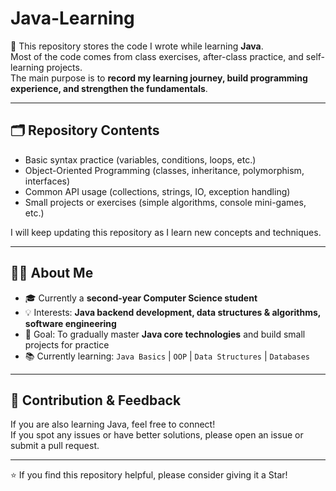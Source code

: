 # Java-Learning

📌 This repository stores the code I wrote while learning **Java**.  
Most of the code comes from class exercises, after-class practice, and self-learning projects.  
The main purpose is to **record my learning journey, build programming experience, and strengthen the fundamentals**.  

---

## 🗂️ Repository Contents
- Basic syntax practice (variables, conditions, loops, etc.)
- Object-Oriented Programming (classes, inheritance, polymorphism, interfaces)
- Common API usage (collections, strings, IO, exception handling)
- Small projects or exercises (simple algorithms, console mini-games, etc.)

I will keep updating this repository as I learn new concepts and techniques.

---

## 👨‍💻 About Me
- 🎓 Currently a **second-year Computer Science student**  
- 💡 Interests: **Java backend development, data structures & algorithms, software engineering**  
- 🚀 Goal: To gradually master **Java core technologies** and build small projects for practice  
- 📚 Currently learning: `Java Basics` | `OOP` | `Data Structures` | `Databases`  

---

## 🤝 Contribution & Feedback
If you are also learning Java, feel free to connect!  
If you spot any issues or have better solutions, please open an issue or submit a pull request.  

---

⭐ If you find this repository helpful, please consider giving it a Star!

